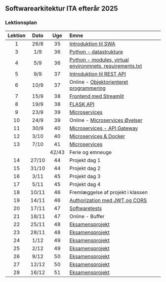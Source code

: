 ## Softwarearkitektur ITA efterår 2025

### Lektionsplan


| Lektion |   Dato   |  Uge  | Emne                                                                                               |
|:-------:|:--------:|:-----:|:---------------------------------------------------------------------------------------------------|
|    1    |   26/8   |  35   | [Introduktion til SWA](materialer/intro1/py_intro_1.md)                                           |
|    3    |   1/9    |  36   | [Python - datastrukture](materialer/intro2/py_intro_2.md)                                         |
|    4    |   5/9    |  36   | [Python - modules, virtual environmnets, requirements.txt](materialer/intro3/py_intro_3.md)      |
|    5    |   9/9    |  37   | [Introduktion til REST API](materialer/restapi1/introduktion_til_rest_api.md)                     |
|    6    |  10/9    |  37   | Online - [Objektorienteret programmering](materialer/oop1/oop_1.md)                                |
|    7    |  15/9    |  38   | [Frontend med Streamlit](materialer/frontend/frontend.md)                                         |
|    8    |  19/9    |  38   | [FLASK API](materialer/restapi2/flask.md)                                                         |
|    9    |  23/9    |  39   | [Microservices](materialer/microservices1/microservices_1.md)                         |
|   10    |  24/9    |  39   | Online - [Microservices Øvelser](materialer/microservices_ex/microservices_ex.md)                     |
|   11    |  30/9    |  40   | [Microservices - API Gateway](materialer/microservice2/microservices_2.md)                                   |
|   12    |  3/10    |  40   | [Microservices & Docker](materialer/microservices_3/microservice_2.md)                                    |
|   13    |  7/10    |  41   | [Microservices]()           |
|         |          | 42/43 | Ferie og emneuge                                                                                  |
|   14    |  27/10   |  44   | Projekt dag 1                                                                                      |
|   15    |  31/10   |  44   | Projekt dag 2                                                                                      |
|   16    |  3/11    |  45   | Projekt dag 3                                                                                      |
|   17    |  5/11    |  45   | Projekt dag 4                                                            |
|   18    |  10/11   |  46   | Fremlæggelse af projekt i klassen                                                 |
|   19    |  14/11   |  46   | [Authorization med JWT og CORS](lessons/ses10.md)                                                   |
|   20    |  17/11   |  47   | [Softwaretests](materialer/tests1/testing_1.md)                                                  |
|   21    |  18/11   |  47   | Online - Buffer                                                          |
|   22    |  25/11   |  48   | [Eksamensprojekt](lessons/ses10.md)                                                               |
|   23    |  28/11   |  48   | [Eksamensprojekt](lessons/ses10.md)                                                               |
|   24    |  1/12    |  49   | [Eksamensprojekt](lessons/ses10.md)                                                               |
|   25    |  2/12    |  49   | [Eksamensprojekt](lessons/ses10.md)                                                               |
|   26    |  9/12    |  50   | [Eksamensprojekt](lessons/ses10.md)                                                               |
|   27    |  12/12   |  50   | [Eksamensprojekt](lessons/ses10.md)                                                               |
|   28    |  16/12   |  51   | [Eksamensprojekt](lessons/ses10.md)                                                               |



<!--

[RAG arkitektur og vector databaser (Retrieve)](materialer/rag1/rag1.md) 
[RAG arkitektur - Augment & Generate](materialer/rag2/rag2.md)

|    2    |   27/8   |  35   | AFLYST                                                                                          |

## Om faget
* [Læs mere om faget her](formalia/about_this_elective.md)


* [Requests module analyse](materialer/requests_module/requests.md)
* [Linux OS](materialer/docker1/docker_1.md) 
* [Docker](materialer/docker2/docker_2.md) 
* [Docker Volumes, Docker Compose, environment variables](materialer/docker3/docker_3.md)
-->
